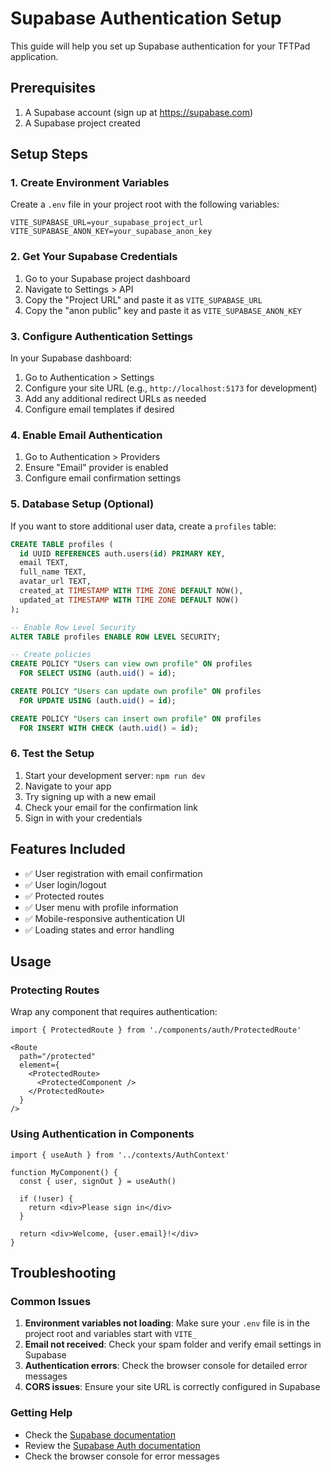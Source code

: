 # Supabase Authentication Setup

This guide will help you set up Supabase authentication for your TFTPad application.

## Prerequisites

1. A Supabase account (sign up at https://supabase.com)
2. A Supabase project created

## Setup Steps

### 1. Create Environment Variables

Create a `.env` file in your project root with the following variables:

```env
VITE_SUPABASE_URL=your_supabase_project_url
VITE_SUPABASE_ANON_KEY=your_supabase_anon_key
```

### 2. Get Your Supabase Credentials

1. Go to your Supabase project dashboard
2. Navigate to Settings > API
3. Copy the "Project URL" and paste it as `VITE_SUPABASE_URL`
4. Copy the "anon public" key and paste it as `VITE_SUPABASE_ANON_KEY`

### 3. Configure Authentication Settings

In your Supabase dashboard:

1. Go to Authentication > Settings
2. Configure your site URL (e.g., `http://localhost:5173` for development)
3. Add any additional redirect URLs as needed
4. Configure email templates if desired

### 4. Enable Email Authentication

1. Go to Authentication > Providers
2. Ensure "Email" provider is enabled
3. Configure email confirmation settings

### 5. Database Setup (Optional)

If you want to store additional user data, create a `profiles` table:

```sql
CREATE TABLE profiles (
  id UUID REFERENCES auth.users(id) PRIMARY KEY,
  email TEXT,
  full_name TEXT,
  avatar_url TEXT,
  created_at TIMESTAMP WITH TIME ZONE DEFAULT NOW(),
  updated_at TIMESTAMP WITH TIME ZONE DEFAULT NOW()
);

-- Enable Row Level Security
ALTER TABLE profiles ENABLE ROW LEVEL SECURITY;

-- Create policies
CREATE POLICY "Users can view own profile" ON profiles
  FOR SELECT USING (auth.uid() = id);

CREATE POLICY "Users can update own profile" ON profiles
  FOR UPDATE USING (auth.uid() = id);

CREATE POLICY "Users can insert own profile" ON profiles
  FOR INSERT WITH CHECK (auth.uid() = id);
```

### 6. Test the Setup

1. Start your development server: `npm run dev`
2. Navigate to your app
3. Try signing up with a new email
4. Check your email for the confirmation link
5. Sign in with your credentials

## Features Included

- ✅ User registration with email confirmation
- ✅ User login/logout
- ✅ Protected routes
- ✅ User menu with profile information
- ✅ Mobile-responsive authentication UI
- ✅ Loading states and error handling

## Usage

### Protecting Routes

Wrap any component that requires authentication:

```tsx
import { ProtectedRoute } from './components/auth/ProtectedRoute'

<Route 
  path="/protected" 
  element={
    <ProtectedRoute>
      <ProtectedComponent />
    </ProtectedRoute>
  } 
/>
```

### Using Authentication in Components

```tsx
import { useAuth } from '../contexts/AuthContext'

function MyComponent() {
  const { user, signOut } = useAuth()
  
  if (!user) {
    return <div>Please sign in</div>
  }
  
  return <div>Welcome, {user.email}!</div>
}
```

## Troubleshooting

### Common Issues

1. **Environment variables not loading**: Make sure your `.env` file is in the project root and variables start with `VITE_`
2. **Email not received**: Check your spam folder and verify email settings in Supabase
3. **Authentication errors**: Check the browser console for detailed error messages
4. **CORS issues**: Ensure your site URL is correctly configured in Supabase

### Getting Help

- Check the [Supabase documentation](https://supabase.com/docs)
- Review the [Supabase Auth documentation](https://supabase.com/docs/guides/auth)
- Check the browser console for error messages 